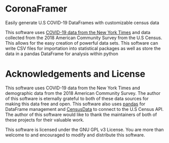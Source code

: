 # CoronaFramer
Easily generate U.S COVID-19 DataFrames with customizable census data

This software uses [COVID-19 data from the New York Times](https://github.com/nytimes/covid-19-data) and data collected from the 2018 American Community Survey
from the U.S Census. This allows for the easy creation of powerful data sets. This software can write CSV files for importation into statistical packages as well
as store the data in a pandas DataFrame for analysis within python

# Acknowledgements and License
This software uses COVID-19 data from the New York Times and demographic data from the 2018 American Community Survey. The author of this software is eternally grateful
to both of these data sources for making this data free and open. This software also uses [pandas](https://github.com/pandas-dev/pandas) for DataFrame management and [CensusData](https://github.com/jtleider/censusdata) to connect to the U.S Census API. The author of this software would like to thank the maintainers of both of these projects for their valuable work.

This software is licensed under the GNU GPL v3 License. You are more than welcome to and encouraged to modify and distribute this software.
